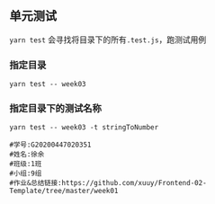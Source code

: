 ## 单元测试

`yarn test` 会寻找将目录下的所有`.test.js`，跑测试用例

### 指定目录

`yarn test -- week03`

### 指定目录下的测试名称

`yarn test -- week03 -t stringToNumber`

```
#学号:G20200447020351
#姓名:徐余
#班级:1班
#小组:9组
#作业&总结链接:https://github.com/xuuy/Frontend-02-Template/tree/master/week01
```